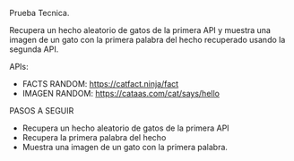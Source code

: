 Prueba Tecnica.

Recupera un hecho aleatorio de gatos de la primera API y muestra una imagen de un gato con la primera palabra del hecho recuperado usando la segunda API.

APIs:

- FACTS RANDOM: https://catfact.ninja/fact
- IMAGEN RANDOM: https://cataas.com/cat/says/hello


PASOS A SEGUIR

- Recupera un hecho aleatorio de gatos de la primera API
- Recupera la primera palabra del hecho
- Muestra una imagen de un gato con la primera palabra.